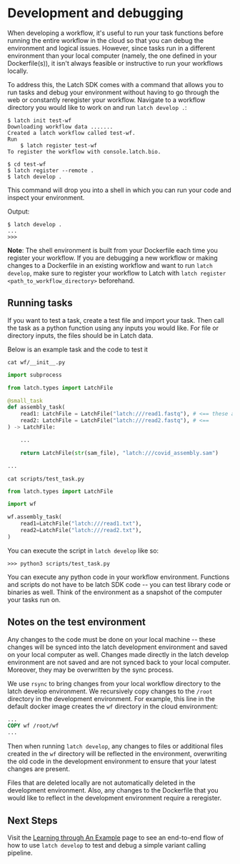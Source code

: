 # Development and debugging

When developing a workflow, it's useful to run your task functions before running the entire workflow in the cloud so that you can debug the environment and logical issues. However, since tasks run in a different environment than your local computer (namely, the one defined in your Dockerfile(s)), it isn't always feasible or instructive to run your workflows locally.

To address this, the Latch SDK comes with a command that allows you to run tasks and debug your environment without having to go through the web or constantly reregister your workflow. Navigate to a workflow directory you would like to work on and run
 `latch develop .`:

```console
$ latch init test-wf
Downloading workflow data .......
Created a latch workflow called test-wf.
Run
    $ latch register test-wf
To register the workflow with console.latch.bio.

$ cd test-wf
$ latch register --remote .
$ latch develop .
```

This command will drop you into a shell in which you can run your code and inspect your environment.

Output:

```console
$ latch develop .
...
>>>
```

**Note**: The shell environment is built from your Dockerfile each time you register your workflow. If you are debugging a new workflow or making changes to a Dockerfile in an existing workflow and want to run `latch develop`, make sure to register your workflow to Latch with `latch register <path_to_workflow_directory>` beforehand.

## Running tasks

If you want to test a task, create a test file and import your task. Then call the task as a python function using any inputs you would like. For file or directory inputs, the files should be in Latch data.

Below is an example task and the code to test it

```console
cat wf/__init__.py
```

```python
import subprocess

from latch.types import LatchFile

@small_task
def assembly_task(
    read1: LatchFile = LatchFile("latch:///read1.fastq"), # <== these are what the task will be run on
    read2: LatchFile = LatchFile("latch:///read2.fastq"), # <==
) -> LatchFile:

    ...

    return LatchFile(str(sam_file), "latch:///covid_assembly.sam")

...
```

```console
cat scripts/test_task.py
```

```python
from latch.types import LatchFile

import wf

wf.assembly_task(
    read1=LatchFile("latch:///read1.txt"),
    read2=LatchFile("latch:///read2.txt"),
)
```

You can execute the script in `latch develop` like so:

```console
>>> python3 scripts/test_task.py
```

You can execute any python code in your workflow environment. Functions and scripts do not have to be latch SDK code -- you can test library code or binaries as well. Think of the environment as a snapshot of the computer your tasks run on.

## Notes on the test environment
Any changes to the code must be done on your local machine -- these changes will be synced into the latch development environment and saved on your local computer as well. Changes made directly in the latch develop environment are not saved and are not synced back to your local computer. Moreover, they may be overwritten by the sync process.

We use `rsync` to bring changes from your local workflow directory to the latch develop environment. We recursively copy changes to the `/root` directory in the development environment. For example, this line in the default docker image creates the `wf` directory in the cloud environment:

```Dockerfile
...
COPY wf /root/wf
...
```
Then when running `latch develop`, any changes to files or additional files created in the `wf` directory will be reflected in the environment, overwriting the old code in the development environment to ensure that your latest changes are present.

Files that are deleted locally are not automatically deleted in the development environment. Also, any changes to the Dockerfile that you would like to reflect in the development environment require a reregister.

## Next Steps

Visit the [Learning through An Example](../basics/latch_develop_example.md) page to see an end-to-end flow of how to use `latch develop` to test and debug a simple variant calling pipeline.
